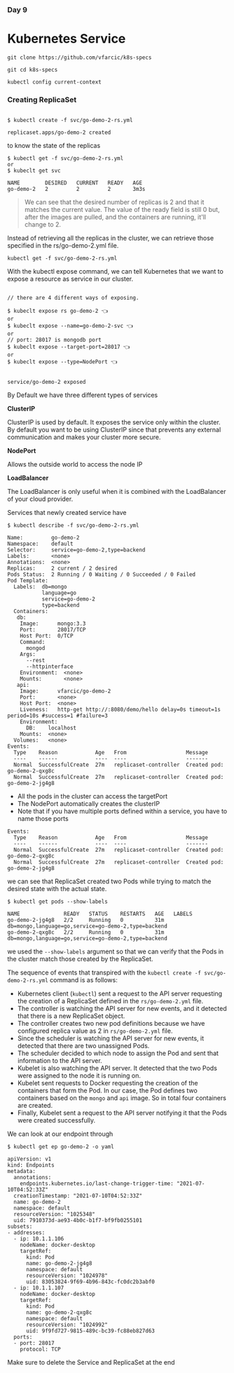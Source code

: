 ### Day 9

# Kubernetes Service


```shell
git clone https://github.com/vfarcic/k8s-specs

git cd k8s-specs

kubectl config current-context

```
### Creating ReplicaSet


```shell

$ kubectl create -f svc/go-demo-2-rs.yml

replicaset.apps/go-demo-2 created
```

to know the state of the replicas 
```shell
$ kubectl get -f svc/go-demo-2-rs.yml
or
$ kubeclt get svc

NAME        DESIRED   CURRENT   READY   AGE
go-demo-2   2         2         2       3m3s
```
> We can see that the desired number of replicas is 2 and that it matches the current
value. The value of the ready field is still 0 but, after the images are pulled, and
the containers are running, it'll change to 2.







Instead of retrieving all the replicas in the cluster, we can retrieve those specified
in the rs/go-demo-2.yml file.
```shell
kubectl get -f svc/go-demo-2-rs.yml
```


With the kubectl expose command, we can tell Kubernetes that we want to expose a resource as service in our cluster.
```shell

// there are 4 different ways of exposing.

$ kubeclt expose rs go-demo-2 👈
or 
$ kubeclt expose --name=go-demo-2-svc 👈
or
// port: 28017 is mongodb port
$ kubeclt expose --target-port=28017 👈
or
$ kubeclt expose --type=NodePort 👈


service/go-demo-2 exposed
```


By Default we have three different types of services

**ClusterIP**

ClusterIP is used by default. It exposes the service only within the cluster. By default you want to be using ClusterIP since that prevents any external communication and makes your cluster more secure. 

**NodePort** 

Allows the outside world to access the node IP

**LoadBalancer**

The LoadBalancer is only useful when it is combined with the LoadBalancer of your cloud provider.

Services that newly created service have
```shell
$ kubectl describe -f svc/go-demo-2-rs.yml

Name:         go-demo-2
Namespace:    default
Selector:     service=go-demo-2,type=backend
Labels:       <none>
Annotations:  <none>
Replicas:     2 current / 2 desired
Pods Status:  2 Running / 0 Waiting / 0 Succeeded / 0 Failed
Pod Template:
  Labels:  db=mongo
           language=go
           service=go-demo-2
           type=backend
  Containers:
   db:
    Image:      mongo:3.3
    Port:       28017/TCP
    Host Port:  0/TCP
    Command:
      mongod
    Args:
      --rest
      --httpinterface
    Environment:  <none>
    Mounts:       <none>
   api:
    Image:      vfarcic/go-demo-2
    Port:       <none>
    Host Port:  <none>
    Liveness:   http-get http://:8080/demo/hello delay=0s timeout=1s period=10s #success=1 #failure=3
    Environment:
      DB:    localhost
    Mounts:  <none>
  Volumes:   <none>
Events:
  Type    Reason            Age   From                   Message
  ----    ------            ----  ----                   -------
  Normal  SuccessfulCreate  27m   replicaset-controller  Created pod: go-demo-2-qxg8c
  Normal  SuccessfulCreate  27m   replicaset-controller  Created pod: go-demo-2-jg4g8

```

- All the pods in the cluster can access the targetPort
- The NodePort automatically creates the clusterIP
- Note that if you have multiple ports defined within a service, you have to name those ports


```
Events:
  Type    Reason            Age   From                   Message
  ----    ------            ----  ----                   -------
  Normal  SuccessfulCreate  27m   replicaset-controller  Created pod: go-demo-2-qxg8c
  Normal  SuccessfulCreate  27m   replicaset-controller  Created pod: go-demo-2-jg4g8
```
we can see that ReplicaSet created two Pods while trying to match the desired state with the actual state.

```shell
$ kubectl get pods --show-labels

NAME              READY   STATUS    RESTARTS   AGE   LABELS
go-demo-2-jg4g8   2/2     Running   0          31m   db=mongo,language=go,service=go-demo-2,type=backend
go-demo-2-qxg8c   2/2     Running   0          31m   db=mongo,language=go,service=go-demo-2,type=backend
```
we used the `--show-labels` argument so that we can verify that the Pods in the cluster match those created by the ReplicaSet.

The sequence of events that transpired with the `kubectl create -f svc/go-demo-2-rs.yml` command is as follows:

- Kubernetes client (`kubectl`) sent a request to the API server requesting the creation of a ReplicaSet defined in the `rs/go-demo-2.yml` file.
- The controller is watching the API server for new events, and it detected that there is a new ReplicaSet object.
- The controller creates two new pod definitions because we have configured replica value as 2 in `rs/go-demo-2.yml` file.
- Since the scheduler is watching the API server for new events, it detected that there are two unassigned Pods.
- The scheduler decided to which node to assign the Pod and sent that information to the API server.
- Kubelet is also watching the API server. It detected that the two Pods were assigned to the node it is running on.
- Kubelet sent requests to Docker requesting the creation of the containers that form the Pod. In our case, the Pod defines two containers based on the `mongo` and `api` image. So in total four containers are created.
- Finally, Kubelet sent a request to the API server notifying it that the Pods were created successfully.


We can look at our endpoint through
```shell
$ kubectl get ep go-demo-2 -o yaml

apiVersion: v1
kind: Endpoints
metadata:
  annotations:
    endpoints.kubernetes.io/last-change-trigger-time: "2021-07-10T04:52:33Z"
  creationTimestamp: "2021-07-10T04:52:33Z"
  name: go-demo-2
  namespace: default
  resourceVersion: "1025348"
  uid: 7910373d-ae93-4b0c-b1f7-bf9fb0255101
subsets:
- addresses:
  - ip: 10.1.1.106
    nodeName: docker-desktop
    targetRef:
      kind: Pod
      name: go-demo-2-jg4g8
      namespace: default
      resourceVersion: "1024978"
      uid: 83053824-9f69-4b96-843c-fc0dc2b3abf0
  - ip: 10.1.1.107
    nodeName: docker-desktop
    targetRef:
      kind: Pod
      name: go-demo-2-qxg8c
      namespace: default
      resourceVersion: "1024992"
      uid: 9f9fd727-9815-489c-bc39-fc88eb827d63
  ports:
  - port: 28017
    protocol: TCP
```

Make sure to delete the Service and ReplicaSet at the end